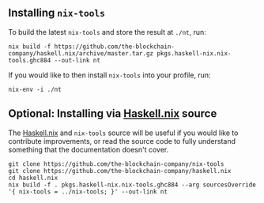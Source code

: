 ## Installing `nix-tools`

To build the latest `nix-tools` and store the result at `./nt`, run:

```shell
nix build -f https://github.com/the-blockchain-company/haskell.nix/archive/master.tar.gz pkgs.haskell-nix.nix-tools.ghc884 --out-link nt
```

If you would like to then install `nix-tools` into your profile, run:

```shell
nix-env -i ./nt
```

## Optional: Installing via [Haskell.nix][] source

The [Haskell.nix][] and `nix-tools` source will be useful if you would
like to contribute improvements, or read the source code to fully
understand something that the documentation doesn't cover.

```shell
git clone https://github.com/the-blockchain-company/nix-tools
git clone https://github.com/the-blockchain-company/haskell.nix
cd haskell.nix
nix build -f . pkgs.haskell-nix.nix-tools.ghc884 --arg sourcesOverride '{ nix-tools = ../nix-tools; }' --out-link nt
```

[haskell.nix]: https://github.com/the-blockchain-company/haskell.nix
